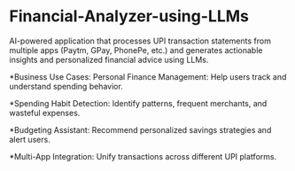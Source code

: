 # Financial-Analyzer-using-LLMs
AI-powered application that processes UPI transaction statements from 
multiple apps (Paytm, GPay, PhonePe, etc.) and generates actionable insights and 
personalized financial advice using LLMs. 

*Business Use Cases: 
Personal Finance Management: Help users track and understand spending 
behavior. 
 
*Spending Habit Detection: 
Identify patterns, frequent merchants, and wasteful expenses. 
 
*Budgeting Assistant: 
Recommend personalized savings strategies and alert users. 
 
*Multi-App Integration: 
Unify transactions across different UPI platforms. 
 
